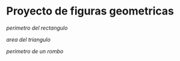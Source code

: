 # Proyecto de figuras geometricas

*perimetro del rectangulo* 

*area del triangulo*

*perimetro de un rombo*